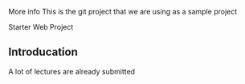 More info 
This is the git project that we are using as a sample project 


Starter Web Project



## Introducation
A lot of lectures are already submitted 

